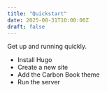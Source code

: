 ```yaml
---
title: "Quickstart"
date: 2025-08-31T10:00:00Z
draft: false
---
```


Get up and running quickly.

- Install Hugo
- Create a new site
- Add the Carbon Book theme
- Run the server